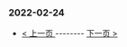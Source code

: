 ### 2022-02-24 
 

- [ < 上一页 ](https://github.com/able8/weibo-hot-record/blob/master/2022-02-23.md) -------- [ 下一页 > ](https://github.com/able8/weibo-hot-record/blob/master/2022-02-25.md)